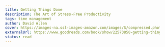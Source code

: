 ```yaml
---
title: Getting Things Done
description: The Art of Stress-Free Productivity
tags: time management
author: David Allen
cover: https://images-na.ssl-images-amazon.com/images/S/compressed.photo.goodreads.com/books/1427634749i/22573850.jpg
externalUrl: https://www.goodreads.com/book/show/22573850-getting-things-done
status: read
---
```

